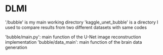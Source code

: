 # DLMI
'/bubble' is my main working directory
'kaggle_unet_bubble' is a directory I used to compare results from two different datasets with same codes

'bubble/main.py': main function of the U-Net image reconstruction implementation
'bubble/data_main': main function of the brain data generation
